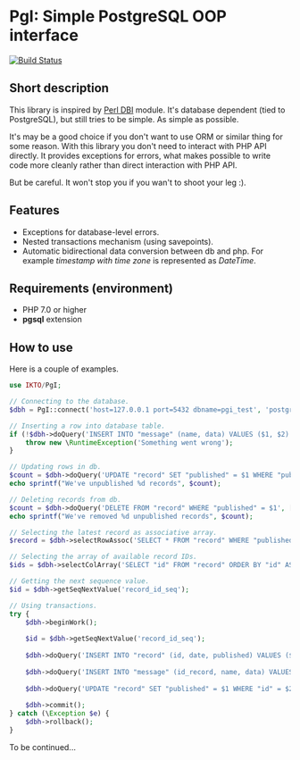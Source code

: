 # PgI: Simple PostgreSQL OOP interface

[![Build Status](https://travis-ci.org/ikto/pgi.svg?branch=dev)](https://travis-ci.org/ikto/pgi)

## Short description

This library is inspired by [Perl DBI](http://search.cpan.org/~timb/DBI-1.641/) module.
It's database dependent (tied to PostgreSQL), but still tries to be simple.
As simple as possible.

It's may be a good choice if you don't want to use ORM or similar thing for some reason.
With this library you don't need to interact with PHP API directly.
It provides exceptions for errors, what makes possible to write code more cleanly rather than direct interaction with PHP API.

But be careful. It won't stop you if you wan't to shoot your leg :).

## Features

 - Exceptions for database-level errors.
 - Nested transactions mechanism (using savepoints).
 - Automatic bidirectional data conversion between db and php. For example _timestamp with time zone_ is represented as _DateTime_.

## Requirements (environment)

 - PHP 7.0 or higher
 - **pgsql** extension
 
## How to use

Here is a couple of examples.

```php
use IKTO/PgI;

// Connecting to the database.
$dbh = PgI::connect('host=127.0.0.1 port=5432 dbname=pgi_test', 'postgres', 'postgres');

// Inserting a row into database table.
if (!$dbh->doQuery('INSERT INTO "message" (name, data) VALUES ($1, $2)', [], ['Welcome!', 'Hello, this is a test!'])) {
    throw new \RuntimeException('Something went wrong');
}

// Updating rows in db.
$count = $dbh->doQuery('UPDATE "record" SET "published" = $1 WHERE "published" = $2 AND "date" < $3', [], [false, true, DateTime::createFromFormat('Y-m-d', '2013-11-21')]);
echo sprintf("We've unpublished %d records", $count);

// Deleting records from db.
$count = $dbh->doQuery('DELETE FROM "record" WHERE "published" = $1', [], [false]);
echo sprintf("We've removed %d unpublished records", $count);

// Selecting the latest record as associative array.
$record = $dbh->selectRowAssoc('SELECT * FROM "record" WHERE "published" = $1 ORDER BY "date" DESC LIMIT 1', [], [true]);

// Selecting the array of available record IDs.
$ids = $dbh->selectColArray('SELECT "id" FROM "record" ORDER BY "id" ASC');

// Getting the next sequence value.
$id = $dbh->getSeqNextValue('record_id_seq');

// Using transactions.
try {
    $dbh->beginWork();
    
    $id = $dbh->getSeqNextValue('record_id_seq');
    
    $dbh->doQuery('INSERT INTO "record" (id, date, published) VALUES ($1, NOW(), $2)', [], [$id, false]);
    
    $dbh->doQuery('INSERT INTO "message" (id_record, name, data) VALUES ($1, $2, $3)', [], [$id, 'Hello', 'This is a test']);
    
    $dbh->doQuery('UPDATE "record" SET "published" = $1 WHERE "id" = $2', [], [true, $id]);
    
    $dbh->commit();
} catch (\Exception $e) {
    $dbh->rollback();
}

```

To be continued...
